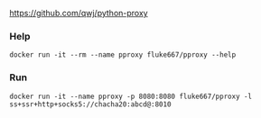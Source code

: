 https://github.com/qwj/python-proxy


### Help
```
docker run -it --rm --name pproxy fluke667/pproxy --help
```




### Run

```
docker run -it --name pproxy -p 8080:8080 fluke667/pproxy -l ss+ssr+http+socks5://chacha20:abcd@:8010
```





